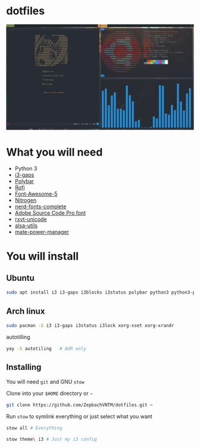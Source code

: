 # dotfiles
![dotfile image](./.github/wallpaper.png)

<h1>What you will need</h1>
<ul>
<li>Python 3</li>
<li><a href="https://github.com/Airblader/i3">i3-gaps</a></li>
<li><a href="https://github.com/jaagr/polybar">Polybar</a></li>
<li><a href="https://github.com/DaveDavenport/rofi">Rofi</a></li>
<li><a href="https://fontawesome.com">Font-Awesome-5</a></li>
<li><a href="https://aur.archlinux.org/packages/nitrogen-git/">Nitrogen</a></li>
<li><a href="https://aur.archlinux.org/packages/nerd-fonts-complete/">nerd-fonts-complete</a></li>
<li><a href="https://github.com/adobe-fonts/source-code-pro">Adobe Source Code Pro font</a></li>
<li><a href="https://wiki.archlinux.org/index.php/Rxvt-unicode">rxvt-unicode</a></li>
<li><a href="https://archlinux.org/packages/extra/x86_64/alsa-utils">alsa-utils</a></li>
<li><a href="https://archlinux.org/packages/community/x86_64/mate-power-manager">mate-power-manager</a></li>
</ul>

<h1>You will install</h1>

## Ubuntu
```bash
sudo apt install i3 i3-gaps i3blocks i3status polybar python3 python3-pip make nitrogen ninja-build
```
## Arch linux
```bash
sudo pacman -S i3 i3-gaps i3status i3lock xorg-xset xorg-xrandr
```

autotilling
```bash
yay -S autotiling   # AUR only
```


## Installing
You will need `git` and GNU `stow`

Clone into your `$HOME` directory or `~`

```bash
git clone https://github.com/ZepbachVNTM/dotfiles.git ~
```

Run `stow` to symlink everything or just select what you want

```bash
stow all # Everything
```

```bash
stow theme\ i3 # Just my i3 config
```
